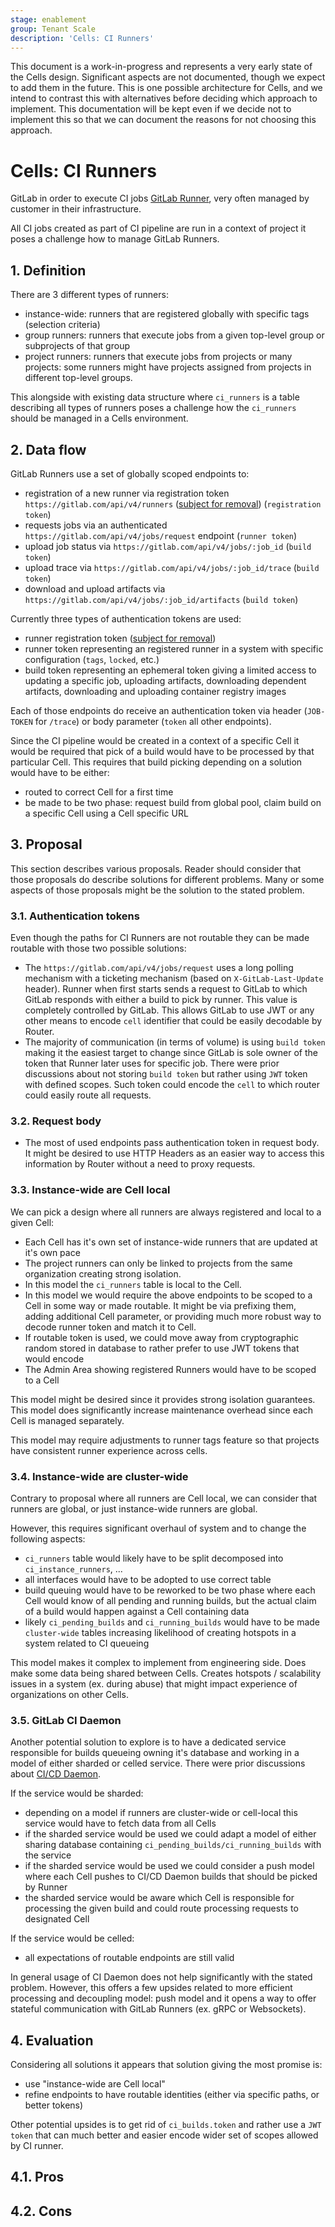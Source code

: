 ```yaml
---
stage: enablement
group: Tenant Scale
description: 'Cells: CI Runners'
---
```


This document is a work-in-progress and represents a very early state of the
Cells design. Significant aspects are not documented, though we expect to add
them in the future. This is one possible architecture for Cells, and we intend to
contrast this with alternatives before deciding which approach to implement.
This documentation will be kept even if we decide not to implement this so that
we can document the reasons for not choosing this approach.

# Cells: CI Runners

GitLab in order to execute CI jobs [GitLab Runner](https://gitlab.com/gitlab-org/gitlab-runner/),
very often managed by customer in their infrastructure.

All CI jobs created as part of CI pipeline are run in a context of project
it poses a challenge how to manage GitLab Runners.

## 1. Definition

There are 3 different types of runners:

- instance-wide: runners that are registered globally with specific tags (selection criteria)
- group runners: runners that execute jobs from a given top-level group or subprojects of that group
- project runners: runners that execute jobs from projects or many projects: some runners might
  have projects assigned from projects in different top-level groups.

This alongside with existing data structure where `ci_runners` is a table describing
all types of runners poses a challenge how the `ci_runners` should be managed in a Cells environment.

## 2. Data flow

GitLab Runners use a set of globally scoped endpoints to:

- registration of a new runner via registration token `https://gitlab.com/api/v4/runners`
  ([subject for removal](../runner_tokens/index.md)) (`registration token`)
- requests jobs via an authenticated `https://gitlab.com/api/v4/jobs/request` endpoint (`runner token`)
- upload job status via `https://gitlab.com/api/v4/jobs/:job_id` (`build token`)
- upload trace via `https://gitlab.com/api/v4/jobs/:job_id/trace` (`build token`)
- download and upload artifacts via `https://gitlab.com/api/v4/jobs/:job_id/artifacts` (`build token`)

Currently three types of authentication tokens are used:

- runner registration token ([subject for removal](../runner_tokens/index.md))
- runner token representing an registered runner in a system with specific configuration (`tags`, `locked`, etc.)
- build token representing an ephemeral token giving a limited access to updating a specific
  job, uploading artifacts, downloading dependent artifacts, downloading and uploading
  container registry images

Each of those endpoints do receive an authentication token via header (`JOB-TOKEN` for `/trace`)
or body parameter (`token` all other endpoints).

Since the CI pipeline would be created in a context of a specific Cell it would be required
that pick of a build would have to be processed by that particular Cell. This requires
that build picking depending on a solution would have to be either:

- routed to correct Cell for a first time
- be made to be two phase: request build from global pool, claim build on a specific Cell using a Cell specific URL

## 3. Proposal

This section describes various proposals. Reader should consider that those
proposals do describe solutions for different problems. Many or some aspects
of those proposals might be the solution to the stated problem.

### 3.1. Authentication tokens

Even though the paths for CI Runners are not routable they can be made routable with
those two possible solutions:

- The `https://gitlab.com/api/v4/jobs/request` uses a long polling mechanism with
  a ticketing mechanism (based on `X-GitLab-Last-Update` header). Runner when first
  starts sends a request to GitLab to which GitLab responds with either a build to pick
  by runner. This value is completely controlled by GitLab. This allows GitLab
  to use JWT or any other means to encode `cell` identifier that could be easily
  decodable by Router.
- The majority of communication (in terms of volume) is using `build token` making it
  the easiest target to change since GitLab is sole owner of the token that Runner later
  uses for specific job. There were prior discussions about not storing `build token`
  but rather using `JWT` token with defined scopes. Such token could encode the `cell`
  to which router could easily route all requests.

### 3.2. Request body

- The most of used endpoints pass authentication token in request body. It might be desired
  to use HTTP Headers as an easier way to access this information by Router without
  a need to proxy requests.

### 3.3. Instance-wide are Cell local

We can pick a design where all runners are always registered and local to a given Cell:

- Each Cell has it's own set of instance-wide runners that are updated at it's own pace
- The project runners can only be linked to projects from the same organization
  creating strong isolation.
- In this model the `ci_runners` table is local to the Cell.
- In this model we would require the above endpoints to be scoped to a Cell in some way
  or made routable. It might be via prefixing them, adding additional Cell parameter,
  or providing much more robust way to decode runner token and match it to Cell.
- If routable token is used, we could move away from cryptographic random stored in
  database to rather prefer to use JWT tokens that would encode
- The Admin Area showing registered Runners would have to be scoped to a Cell

This model might be desired since it provides strong isolation guarantees.
This model does significantly increase maintenance overhead since each Cell is managed
separately.

This model may require adjustments to runner tags feature so that projects have consistent runner experience across cells.

### 3.4. Instance-wide are cluster-wide

Contrary to proposal where all runners are Cell local, we can consider that runners
are global, or just instance-wide runners are global.

However, this requires significant overhaul of system and to change the following aspects:

- `ci_runners` table would likely have to be split decomposed into `ci_instance_runners`, ...
- all interfaces would have to be adopted to use correct table
- build queuing would have to be reworked to be two phase where each Cell would know of all pending
  and running builds, but the actual claim of a build would happen against a Cell containing data
- likely `ci_pending_builds` and `ci_running_builds` would have to be made `cluster-wide` tables
  increasing likelihood of creating hotspots in a system related to CI queueing

This model makes it complex to implement from engineering side. Does make some data being shared
between Cells. Creates hotspots / scalability issues in a system (ex. during abuse) that
might impact experience of organizations on other Cells.

### 3.5. GitLab CI Daemon

Another potential solution to explore is to have a dedicated service responsible for builds queueing
owning it's database and working in a model of either sharded or celled service. There were prior
discussions about [CI/CD Daemon](https://gitlab.com/gitlab-org/gitlab/-/issues/19435).

If the service would be sharded:

- depending on a model if runners are cluster-wide or cell-local this service would have to fetch
  data from all Cells
- if the sharded service would be used we could adapt a model of either sharing database containing
  `ci_pending_builds/ci_running_builds` with the service
- if the sharded service would be used we could consider a push model where each Cell pushes to CI/CD Daemon
  builds that should be picked by Runner
- the sharded service would be aware which Cell is responsible for processing the given build and could
  route processing requests to designated Cell

If the service would be celled:

- all expectations of routable endpoints are still valid

In general usage of CI Daemon does not help significantly with the stated problem. However, this offers
a few upsides related to more efficient processing and decoupling model: push model and it opens a way
to offer stateful communication with GitLab Runners (ex. gRPC or Websockets).

## 4. Evaluation

Considering all solutions it appears that solution giving the most promise is:

- use "instance-wide are Cell local"
- refine endpoints to have routable identities (either via specific paths, or better tokens)

Other potential upsides is to get rid of `ci_builds.token` and rather use a `JWT token`
that can much better and easier encode wider set of scopes allowed by CI runner.

## 4.1. Pros

## 4.2. Cons
